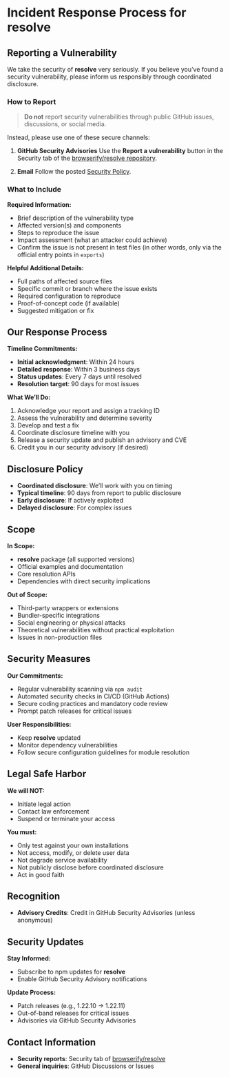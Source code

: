 # Incident Response Process for **resolve**

## Reporting a Vulnerability

We take the security of **resolve** very seriously. If you believe you’ve found a security vulnerability, please inform us responsibly through coordinated disclosure.

### How to Report

> **Do not** report security vulnerabilities through public GitHub issues, discussions, or social media.

Instead, please use one of these secure channels:

1. **GitHub Security Advisories**
   Use the **Report a vulnerability** button in the Security tab of the [browserify/resolve repository](https://github.com/browserify/resolve).

2. **Email**
   Follow the posted [Security Policy](https://github.com/browserify/resolve/security/policy).

### What to Include

**Required Information:**
- Brief description of the vulnerability type
- Affected version(s) and components
- Steps to reproduce the issue
- Impact assessment (what an attacker could achieve)
- Confirm the issue is not present in test files (in other words, only via the official entry points in `exports`)

**Helpful Additional Details:**
- Full paths of affected source files
- Specific commit or branch where the issue exists
- Required configuration to reproduce
- Proof-of-concept code (if available)
- Suggested mitigation or fix

## Our Response Process

**Timeline Commitments:**
- **Initial acknowledgment**: Within 24 hours
- **Detailed response**: Within 3 business days
- **Status updates**: Every 7 days until resolved
- **Resolution target**: 90 days for most issues

**What We’ll Do:**
1. Acknowledge your report and assign a tracking ID
2. Assess the vulnerability and determine severity
3. Develop and test a fix
4. Coordinate disclosure timeline with you
5. Release a security update and publish an advisory and CVE
6. Credit you in our security advisory (if desired)

## Disclosure Policy

- **Coordinated disclosure**: We’ll work with you on timing
- **Typical timeline**: 90 days from report to public disclosure
- **Early disclosure**: If actively exploited
- **Delayed disclosure**: For complex issues

## Scope

**In Scope:**
- **resolve** package (all supported versions)
- Official examples and documentation
- Core resolution APIs
- Dependencies with direct security implications

**Out of Scope:**
- Third-party wrappers or extensions
- Bundler-specific integrations
- Social engineering or physical attacks
- Theoretical vulnerabilities without practical exploitation
- Issues in non-production files

## Security Measures

**Our Commitments:**
- Regular vulnerability scanning via `npm audit`
- Automated security checks in CI/CD (GitHub Actions)
- Secure coding practices and mandatory code review
- Prompt patch releases for critical issues

**User Responsibilities:**
- Keep **resolve** updated
- Monitor dependency vulnerabilities
- Follow secure configuration guidelines for module resolution

## Legal Safe Harbor

**We will NOT:**
- Initiate legal action
- Contact law enforcement
- Suspend or terminate your access

**You must:**
- Only test against your own installations
- Not access, modify, or delete user data
- Not degrade service availability
- Not publicly disclose before coordinated disclosure
- Act in good faith

## Recognition

- **Advisory Credits**: Credit in GitHub Security Advisories (unless anonymous)

## Security Updates

**Stay Informed:**
- Subscribe to npm updates for **resolve**
- Enable GitHub Security Advisory notifications

**Update Process:**
- Patch releases (e.g., 1.22.10 → 1.22.11)
- Out-of-band releases for critical issues
- Advisories via GitHub Security Advisories

## Contact Information

- **Security reports**: Security tab of [browserify/resolve](https://github.com/browserify/resolve/security)
- **General inquiries**: GitHub Discussions or Issues

